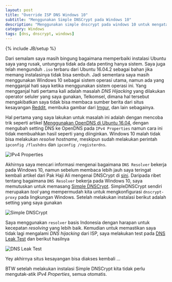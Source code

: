 ```yaml
---
layout: post
title: "Override ISP DNS Windows 10"
subtitle: "Menggunakan Simple DNSCrypt pada Windows 10"
description: "Menggunakan simple dnscrypt pada windows 10 untuk mengatasi DNS hijack dari ISP"
category: Windows
tags: [dns, dnscrypt, windows]
---
```

{% include JB/setup %}

Dari semalam saya masih bingung bagaimana memperbaiki instalasi Ubuntu saya yang rusak, untungnya tidak ada data penting hanya sistem. Saya juga telah mengunduh `.iso` terbaru dari Ubuntu 16.04.2 sebagai bahan jika memang instalasinya tidak bisa sembuh. Jadi sementara saya masih menggunakan Windows 10 sebagai sistem operasi utama, namun ada yang mengganjal hati saya ketika menggunakan sistem operasi ini. Yang mengganjal hati pertama kali adalah masalah _DNS Hijacking_ yang dilakukan operator seluler yang saya gunakan, Telkomsel, dimana hal tersebut mengakibatkan saya tidak bisa membaca sumber berita dari situs kesayangan [Reddit](https://reddit.com), membuka gambar dari [Imgur](https://imgur.com), dan lain sebagainya.

Hal pertama yang saya lakukan untuk masalah ini adalah dengan mencoba trik seperti artikel [Menggunakan OpenDNS di Ubuntu 16.04](https://linhub.io/tips%20and%20trick/2017/03/24/menggunakan-opendns-di-ubuntu-1604), dengan mengubah setting DNS ke OpenDNS pada `IPv4 Properties` namun cara ini tidak membuahkan hasil seperti yang diinginkan. Windows 10 malah tidak bisa melakukan _resolve hostname_, meskipun sudah melakukan perintah `ipconfig /flushdns` dan `ipconfig /registerdns`.

<img src="{{ site.baseurl }}/img/ip4-prop.png" class="img-responsive" alt="IPv4 Properties">

Akhirnya saya mencari informasi mengenai bagaimana `DNS Resolver` bekerja pada Windows 10, namun sebelum membaca lebih jauh saya teringat kembali artikel dari Pak Haji Ali mengenai DNSCrypt di [sini](https://situsali.com/mengakses-situs-terblokir-dengan-dnscrypt-di-arch-linux/). Daripada ribet tentang bagaimana `DNS Resolver` bekerja pada Windows 10, saya memutuskan untuk memasang [Simple DNSCrypt](https://simplednscrypt.org/). SimpleDNSCrypt sendiri merupakan _tool_ yang mempermudah kita untuk mengkonfigurasi `dnscrypt-proxy` pada lingkungan Windows. Setelah melakukan instalasi berikut adalah setting yang saya gunakan

<img src="{{ site.baseurl }}/img/simplednscrypt.png" class="img-responsive" alt="Simple DNSCrypt">

Saya menggunakan `resolver` basis Indonesia dengan harapan untuk kecepatan _resolving_ yang lebih baik. Kemudian untuk memastikan saya tidak lagi mengalami _DNS hijacking_ dari ISP, saya melakukan test pada [DNS Leak Test](https://dnsleaktest.com) dan berikut hasilnya

<img src="{{ site.baseurl }}/img/dnsleaktest.png" class="img-responsive" alt="DNS Leak Test">

Yey akhirnya situs kesayangan bisa diakses kembali ...

BTW setelah melakukan instalasi Simple DNSCrypt kita tidak perlu mengutak-atik _IPv4 Properties_, semua otomatis.